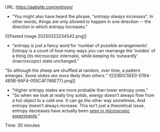 URL: https://aatishb.com/entropy/

* "You might also have heard the phrase, "*entropy always increases*". In other words, things are only allowed to happen in one direction -- the direction in which entropy increases."

![[Pasted image 20250323234542.png]]

* "entropy is just a fancy word for ‘number of possible arrangements’. Entropy is a count of how many ways you can rearrange the ‘insides’ of a thing (its microscopic internals), while keeping its ‘outwardly’ (macroscopic) state unchanged."



"So although the sheep are shuffled at random, over time, a pattern emerges. _Some states are more likely than others._"
![[{DB0C5EE0-D194-485B-8AF4-055C4F746E77}.png]]


* "Higher entropy states are more probable than lower entropy ones."
* "So when we look at really tiny solids, energy doesn’t always flow from a hot object to a cold one. It can go the other way sometimes. And entropy doesn’t always increase. This isn't just a theoretical issue, entropy decreases have actually been [seen in microscopic experiments](http://www.nature.com/news/1998/020722/full/news020722-2.html)."

Time: 30 minutes